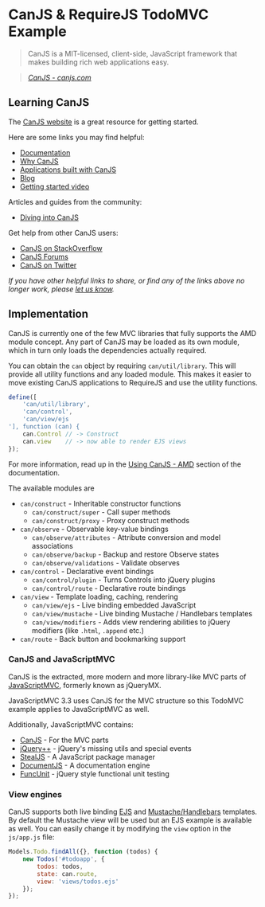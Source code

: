 # CanJS & RequireJS TodoMVC Example

> CanJS is a MIT-licensed, client-side, JavaScript framework that makes building rich web applications easy.

> _[CanJS - canjs.com](http://canjs.com)_


## Learning CanJS

The [CanJS website](http://canjs.com) is a great resource for getting started.

Here are some links you may find helpful:

* [Documentation](http://donejs.com/docs.html#!canjs)
* [Why CanJS](http://canjs.com/#why_canjs)
* [Applications built with CanJS](http://canjs.com/#examples)
* [Blog](http://bitovi.com/blog/tag/canjs)
* [Getting started video](http://www.youtube.com/watch?v=GdT4Oq6ZQ68)

Articles and guides from the community:

* [Diving into CanJS](http://net.tutsplus.com/tutorials/javascript-ajax/diving-into-canjs)

Get help from other CanJS users:

* [CanJS on StackOverflow](http://stackoverflow.com/questions/tagged/canjs)
* [CanJS Forums](http://forum.javascriptmvc.com/#Forum/canjs)
* [CanJS on Twitter](http://twitter.com/canjs)

_If you have other helpful links to share, or find any of the links above no longer work, please [let us know](https://github.com/tastejs/todomvc/issues)._


## Implementation

CanJS is currently one of the few MVC libraries that fully supports the AMD module concept. Any part of CanJS may be loaded as its own module, which in turn only loads the dependencies actually required.

You can obtain the `can` object by requiring `can/util/library`. This will provide all utility functions and any loaded module. This makes it easier to move existing CanJS applications to RequireJS and use the utility functions.

```javascript
define([
	'can/util/library',
	'can/control',
	'can/view/ejs
'], function (can) {
	can.Control // -> Construct
	can.view    // -> now able to render EJS views
});
```

For more information, read up in the [Using CanJS - AMD](http://canjs.us/#using_canjs-amd) section of the
documentation.

The available modules are

- `can/construct` - Inheritable constructor functions
  - `can/construct/super` - Call super methods
  - `can/construct/proxy` - Proxy construct methods
- `can/observe` - Observable key-value bindings
  - `can/observe/attributes` - Attribute conversion and model associations
  - `can/observe/backup` - Backup and restore Observe states
  - `can/observe/validations` - Validate observes
- `can/control` - Declarative event bindings
  - `can/control/plugin` - Turns Controls into jQuery plugins
  - `can/control/route` - Declarative route bindings
- `can/view` - Template loading, caching, rendering
  - `can/view/ejs` - Live binding embedded JavaScript
  - `can/view/mustache` - Live binding Mustache / Handlebars templates
  - `can/view/modifiers` - Adds view rendering abilities to jQuery modifiers (like `.html`, `.append` etc.)
- `can/route` - Back button and bookmarking support


### CanJS and JavaScriptMVC

CanJS is the extracted, more modern and more library-like MVC parts of [JavaScriptMVC](http://javascriptmvc.com), formerly known as jQueryMX.

JavaScriptMVC 3.3 uses CanJS for the MVC structure so this TodoMVC example applies to JavaScriptMVC as well.

Additionally, JavaScriptMVC contains:

- [CanJS](http://canjs.com) - For the MVC parts
- [jQuery++](http://jquerypp.com) - jQuery's missing utils and special events
- [StealJS](http://javascriptmvc.com/docs.html#!stealjs) - A JavaScript package manager
- [DocumentJS](http://javascriptmvc.com/docs.html#!DocumentJS) - A documentation engine
- [FuncUnit](http://funcunit.com) - jQuery style functional unit testing


### View engines

CanJS supports both live binding [EJS](http://canjs.us/#can_ejs) and [Mustache/Handlebars](http://canjs.us/#can_mustache)
templates. By default the Mustache view will be used but an EJS example is available as well.
You can easily change it by modifying the `view` option in the `js/app.js` file:

```js
Models.Todo.findAll({}, function (todos) {
	new Todos('#todoapp', {
		todos: todos,
		state: can.route,
		view: 'views/todos.ejs'
	});
});
```
